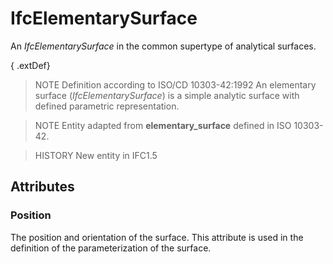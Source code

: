 # IfcElementarySurface

An _IfcElementarySurface_ in the common supertype of analytical surfaces.

{ .extDef}
> NOTE  Definition according to ISO/CD 10303-42:1992
> An elementary surface (_IfcElementarySurface_) is a simple analytic surface with defined parametric representation.

> NOTE  Entity adapted from **elementary_surface** defined in ISO 10303-42.

> HISTORY  New entity in IFC1.5

## Attributes

### Position
The position and orientation of the surface. This attribute is used in the definition of the parameterization of the surface.
